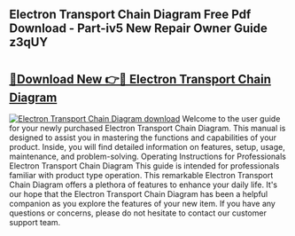 ## Electron Transport Chain Diagram Free Pdf Download - Part-iv5 New Repair Owner Guide z3qUY

# <h2><a href="http://dfi6k4y.blite.top/?on=Electron+Transport+Chain+Diagram">🔗Download New 👉🔴 Electron Transport Chain Diagram</a></h2>

[![Electron Transport Chain Diagram download](https://i.imgur.com/lujVjoI.png)](http://dfi6k4y.blite.top/?on=Electron+Transport+Chain+Diagram)
Welcome to the user guide for your newly purchased Electron Transport Chain Diagram. This manual is designed to assist you in mastering the functions and capabilities of your product. Inside, you will find detailed information on features, setup, usage, maintenance, and problem-solving. Operating Instructions for Professionals Electron Transport Chain Diagram This guide is intended for professionals familiar with product type operation. This remarkable Electron Transport Chain Diagram offers a plethora of features to enhance your daily life. It's our hope that the Electron Transport Chain Diagram has been a helpful companion as you explore the features of your new item. If you have any questions or concerns, please do not hesitate to contact our customer support team.
